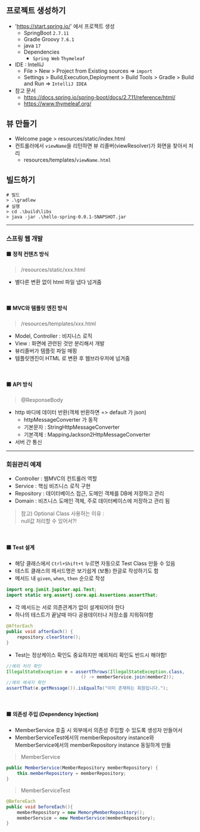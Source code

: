 ## 프로젝트 생성하기
+ 'https://start.spring.io/' 에서 프로젝트 생성
  + SpringBoot `2.7.11`
  + Gradle Groovy `7.6.1`
  + java `17`
  + Dependencies
      + `Spring Web` `Thymeleaf`
+ IDE : IntelliJ
  + File > New > Project from Existing sources => `import`
  + Settings > Build,Execution,Deployment > Build Tools > Gradle > Build and Run => `IntelliJ IDEA`
+ 참고 문서
  + https://docs.spring.io/spring-boot/docs/2.7.11/reference/html/
  + https://www.thymeleaf.org/

## 뷰 만들기
+ Welcome page > resources/static/index.html
+ 컨트롤러에서 `viewName`을 리턴하면 뷰 리졸버(viewResolver)가 화면을 찾아서 처리
  + resources/templates/`viewName.html`

## 빌드하기
```shell
# 빌드
> .\gradlew
# 실행
> cd .\build\libs 
> java -jar .\hello-spring-0.0.1-SNAPSHOT.jar
```

---

### 스프링 웹 개발
#### 🟪 정적 컨텐츠 방식
> /resources/static/xxx.html
+ 별다른 변환 없이 html 파일 냅다 넘겨줌

<br>

#### 🟪 MVC와 템플릿 엔진 방식
> /resources/templates/xxx.html
+ Model, Controller : 비지니스 로직
+ View : 화면에 관련된 것만 분리해서 개발
+ 뷰리졸버가 템플릿 파일 매핑
+ 템플릿엔진이 HTML 로 변환 후 웹브라우저에 넘겨줌

<br>

#### 🟪 API 방식
> @ResponseBody
+ http 바디에 데이터 반환(객체 반환하면 => default 가 json)
  + httpMessageConverter 가 동작
  + 기본문자 : StringHttpMessageConverter
  + 기본객체 : MappingJackson2HttpMessageConverter
+ 서버 간 통신

---

### 회원관리 예제
+ Controller : 웹MVC의 컨트롤러 역할
+ Service : 핵심 비즈니스 로직 구현
+ Repository : 데이터베이스 접근, 도메인 객체를 DB에 저장하고 관리
+ Domain : 비즈니스 도메인 객체, 주로 데이터베이스에 저장하고 관리 됨
> 참고) Optional Class 사용하는 이유 : <br>
> null값 처리할 수 있어서?!

<br> 

#### 🟪 Test 설계
+ 해당 클래스에서 `Ctrl+Shift+t` 누르면 자동으로 Test Class 만들 수 있음
+ 테스트 클래스의 메서드명은 보기쉽게 (보통) 한글로 작성하기도 함
+ 메서드 내 `given`, `when`, `then`  순으로 작성
```java
import org.junit.jupiter.api.Test;
import static org.assertj.core.api.Assertions.assertThat;
```
+ 각 메서드는 서로 의존관계가 없이 설계되어야 한다
+ 하나의 테스트가 끝날때 마다 공용데이터나 저장소를 지워줘야함
```java
@AfterEach
public void afterEach() {
    repository.clearStore();
}
```
+ Test는 정상케이스 확인도 중요하지만 예외처리 확인도 반드시 해야함!
```java
//예외 처리 확인
IllegalStateException e = assertThrows(IllegalStateException.class,
                            () -> memberService.join(member2));
//예외 메세지 확인
assertThat(e.getMessage()).isEqualTo("이미 존재하는 회원입니다.");
```
<br>

#### 🟪 의존성 주입 (Dependency Injection)
+ MemberService 호출 시 외부에서 의존성 주입할 수 있도록 생성자 만들어서
+ MemberServiceTest에서의 memberRepository instance와 MemberService에서의 memberRepository instance 동일하게 만듦
> MemberService
```java
public MemberService(MemberRepository memberRepository) {
    this.memberRepository = memberRepository;
}
```
> MemberServiceTest
```java
@BeforeEach
public void beforeEach(){
    memberRepository = new MemoryMemberRepository();
    memberService = new MemberService(memberRepository);
}
```

